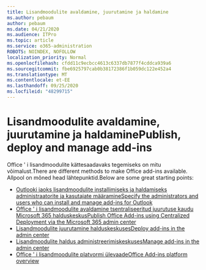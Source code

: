 ```yaml
---
title: Lisandmoodulite avaldamine, juurutamine ja haldamine
ms.author: pebaum
author: pebaum
ms.date: 04/21/2020
ms.audience: ITPro
ms.topic: article
ms.service: o365-administration
ROBOTS: NOINDEX, NOFOLLOW
localization_priority: Normal
ms.openlocfilehash: cfdd11c9ecbcc4613c6337db7877f4cddca939a6
ms.sourcegitcommit: fbe6925797cab0b38172386f1b059dc122e452a4
ms.translationtype: MT
ms.contentlocale: et-EE
ms.lasthandoff: 09/25/2020
ms.locfileid: "48299715"
---
```

# <a name="publish-deploy-and-manage-add-ins"></a><span data-ttu-id="1e1b8-102">Lisandmoodulite avaldamine, juurutamine ja haldamine</span><span class="sxs-lookup"><span data-stu-id="1e1b8-102">Publish, deploy and manage add-ins</span></span>

<span data-ttu-id="1e1b8-103">Office ' i lisandmoodulite kättesaadavaks tegemiseks on mitu võimalust.</span><span class="sxs-lookup"><span data-stu-id="1e1b8-103">There are different methods to make Office add-ins available.</span></span> <span data-ttu-id="1e1b8-104">Allpool on mõned head lähtepunktid.</span><span class="sxs-lookup"><span data-stu-id="1e1b8-104">Below are some great starting points:</span></span>

- [<span data-ttu-id="1e1b8-105">Outlooki jaoks lisandmoodulite installimiseks ja haldamiseks administraatorite ja kasutajate määramine</span><span class="sxs-lookup"><span data-stu-id="1e1b8-105">Specify the administrators and users who can install and manage add-ins for Outlook</span></span>](https://docs.microsoft.com/exchange/clients-and-mobile-in-exchange-online/add-ins-for-outlook/specify-who-can-install-and-manage-add-ins)
- [<span data-ttu-id="1e1b8-106">Office ' i lisandmoodulite avaldamine tsentraliseeritud juurutuse kaudu Microsoft 365 halduskeskus</span><span class="sxs-lookup"><span data-stu-id="1e1b8-106">Publish Office Add-ins using Centralized Deployment via the Microsoft 365 admin center</span></span>](https://docs.microsoft.com/office/dev/add-ins/publish/centralized-deployment)
- [<span data-ttu-id="1e1b8-107">Lisandmoodulite juurutamine halduskeskuses</span><span class="sxs-lookup"><span data-stu-id="1e1b8-107">Deploy add-ins in the admin center</span></span>](https://docs.microsoft.com/microsoft-365/admin/manage/manage-deployment-of-add-ins?view=o365-worldwide)
- [<span data-ttu-id="1e1b8-108">Lisandmoodulite haldus administreerimiskeskuses</span><span class="sxs-lookup"><span data-stu-id="1e1b8-108">Manage add-ins in the admin center</span></span>](https://docs.microsoft.com/microsoft-365/admin/manage/manage-addins-in-the-admin-center?view=o365-worldwide)
- [<span data-ttu-id="1e1b8-109">Office ' i lisandmoodulite platvormi ülevaade</span><span class="sxs-lookup"><span data-stu-id="1e1b8-109">Office Add-ins platform overview</span></span>](https://docs.microsoft.com/office/dev/add-ins/overview/office-add-ins)